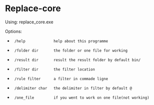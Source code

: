 # Replace-core
Using:
replace_core.exe

Options:
*      /help             help about this programme
*      /folder dir       the folder or one file for working
*      /result dir       result the result folder by default bin/
*      /filter dir       the filter location
*      /rule filter      a filter in commade ligne
*      /delimiter char   the delimiter in filter by default @
*      /one_file         if you went to work on one file(not working)
